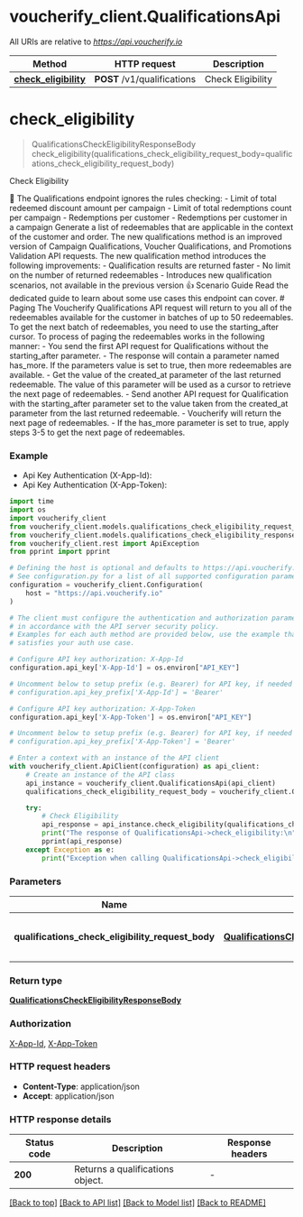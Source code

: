 # voucherify_client.QualificationsApi

All URIs are relative to *https://api.voucherify.io*

Method | HTTP request | Description
------------- | ------------- | -------------
[**check_eligibility**](QualificationsApi.md#check_eligibility) | **POST** /v1/qualifications | Check Eligibility


# **check_eligibility**
> QualificationsCheckEligibilityResponseBody check_eligibility(qualifications_check_eligibility_request_body=qualifications_check_eligibility_request_body)

Check Eligibility

  🚧 The Qualifications endpoint ignores the rules checking:    - Limit of total redeemed discount amount per campaign  - Limit of total redemptions count per campaign  - Redemptions per customer  - Redemptions per customer in a campaign  Generate a list of redeemables that are applicable in the context of the customer and order. The new qualifications method is an improved version of Campaign Qualifications, Voucher Qualifications, and Promotions Validation API requests. The new qualification method introduces the following improvements: - Qualification results are returned faster - No limit on the number of returned redeemables - Introduces new qualification scenarios, not available in the previous version  👍 Scenario Guide  Read the dedicated guide to learn about some use cases this endpoint can cover. # Paging  The Voucherify Qualifications API request will return to you all of the redeemables available for the customer in batches of up to 50 redeemables. To get the next batch of redeemables, you need to use the starting_after cursor. To process of paging the redeemables works in the following manner: - You send the first API request for Qualifications without the starting_after parameter. - The response will contain a parameter named has_more. If the parameters value is set to true, then more redeemables are available. - Get the value of the created_at parameter of the last returned redeemable. The value of this parameter will be used as a cursor to retrieve the next page of redeemables. - Send another API request for Qualification with the starting_after parameter set to the value taken from the created_at parameter from the last returned redeemable. - Voucherify will return the next page of redeemables. - If the has_more parameter is set to true, apply steps 3-5 to get the next page of redeemables.

### Example

* Api Key Authentication (X-App-Id):
* Api Key Authentication (X-App-Token):
```python
import time
import os
import voucherify_client
from voucherify_client.models.qualifications_check_eligibility_request_body import QualificationsCheckEligibilityRequestBody
from voucherify_client.models.qualifications_check_eligibility_response_body import QualificationsCheckEligibilityResponseBody
from voucherify_client.rest import ApiException
from pprint import pprint

# Defining the host is optional and defaults to https://api.voucherify.io
# See configuration.py for a list of all supported configuration parameters.
configuration = voucherify_client.Configuration(
    host = "https://api.voucherify.io"
)

# The client must configure the authentication and authorization parameters
# in accordance with the API server security policy.
# Examples for each auth method are provided below, use the example that
# satisfies your auth use case.

# Configure API key authorization: X-App-Id
configuration.api_key['X-App-Id'] = os.environ["API_KEY"]

# Uncomment below to setup prefix (e.g. Bearer) for API key, if needed
# configuration.api_key_prefix['X-App-Id'] = 'Bearer'

# Configure API key authorization: X-App-Token
configuration.api_key['X-App-Token'] = os.environ["API_KEY"]

# Uncomment below to setup prefix (e.g. Bearer) for API key, if needed
# configuration.api_key_prefix['X-App-Token'] = 'Bearer'

# Enter a context with an instance of the API client
with voucherify_client.ApiClient(configuration) as api_client:
    # Create an instance of the API class
    api_instance = voucherify_client.QualificationsApi(api_client)
    qualifications_check_eligibility_request_body = voucherify_client.QualificationsCheckEligibilityRequestBody() # QualificationsCheckEligibilityRequestBody | Define order and customer context. (optional)

    try:
        # Check Eligibility
        api_response = api_instance.check_eligibility(qualifications_check_eligibility_request_body=qualifications_check_eligibility_request_body)
        print("The response of QualificationsApi->check_eligibility:\n")
        pprint(api_response)
    except Exception as e:
        print("Exception when calling QualificationsApi->check_eligibility: %s\n" % e)
```



### Parameters

Name | Type | Description  | Notes
------------- | ------------- | ------------- | -------------
 **qualifications_check_eligibility_request_body** | [**QualificationsCheckEligibilityRequestBody**](QualificationsCheckEligibilityRequestBody.md)| Define order and customer context. | [optional] 

### Return type

[**QualificationsCheckEligibilityResponseBody**](QualificationsCheckEligibilityResponseBody.md)

### Authorization

[X-App-Id](../README.md#X-App-Id), [X-App-Token](../README.md#X-App-Token)

### HTTP request headers

 - **Content-Type**: application/json
 - **Accept**: application/json

### HTTP response details
| Status code | Description | Response headers |
|-------------|-------------|------------------|
**200** | Returns a qualifications object. |  -  |

[[Back to top]](#) [[Back to API list]](../README.md#documentation-for-api-endpoints) [[Back to Model list]](../README.md#documentation-for-models) [[Back to README]](../README.md)

